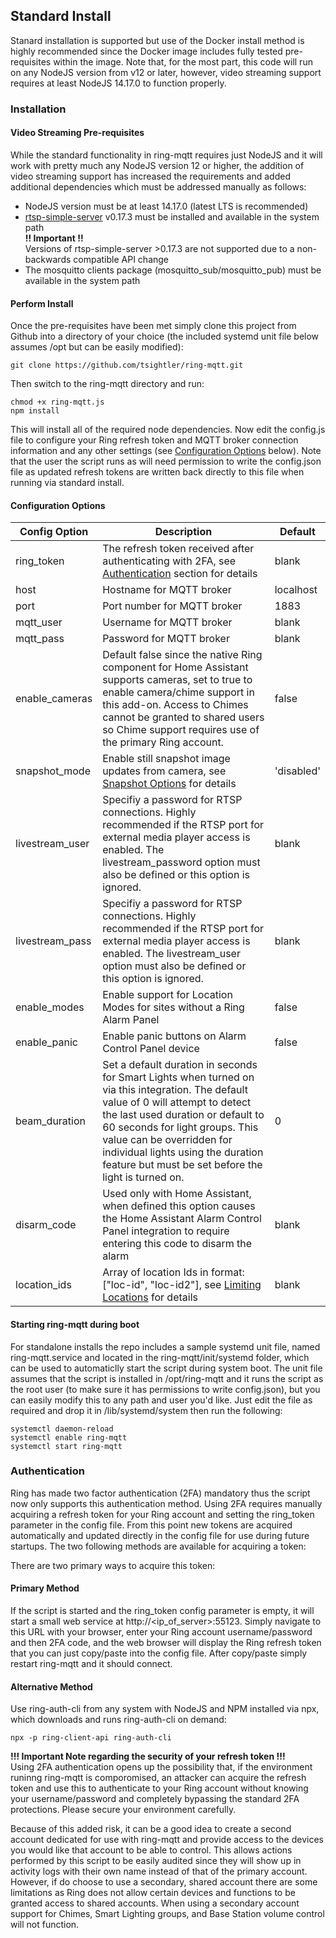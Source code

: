 ## Standard Install 
Stanard installation is supported but use of the Docker install method is highly recommended since the Docker image includes fully tested pre-requisites within the image.  Note that, for the most part, this code will run on any NodeJS version from v12 or later, however, video streaming support requires at least NodeJS 14.17.0 to function properly.

### Installation
#### Video Streaming Pre-requisites
While the standard functionality in ring-mqtt requires just NodeJS and it will work with pretty much any NodeJS version 12 or higher, the addition of video streaming support has increased the requirements and added additional dependencies which must be addressed manually as follows:
- NodeJS version must be at least 14.17.0 (latest LTS is recommended)
- [rtsp-simple-server](https://github.com/aler9/rtsp-simple-server) v0.17.3 must be installed and available in the system path  
  **!! Important !!**  
  Versions of rtsp-simple-server >0.17.3 are not supported due to a non-backwards compatible API change
- The mosquitto clients package (mosquitto_sub/mosquitto_pub) must be available in the system path

#### Perform Install
Once the pre-requisites have been met simply clone this project from Github into a directory of your choice (the included systemd unit file below assumes /opt but can be easily modified):

`git clone https://github.com/tsightler/ring-mqtt.git`

Then switch to the ring-mqtt directory and run:

```
chmod +x ring-mqtt.js
npm install
```

This will install all of the required node dependencies.  Now edit the config.js file to configure your Ring refresh token and MQTT broker connection information and any other settings (see [Configuration Options](#configuration-options) below).  Note that the user the script runs as will need permission to write the config.json file as updated refresh tokens are written back directly to this file when running via standard install.

#### Configuration Options
| Config Option | Description | Default |
| --- | --- | --- |
| ring_token | The refresh token received after authenticating with 2FA, see [Authentication](#authentication) section for details | blank
| host | Hostname for MQTT broker | localhost |
| port | Port number for MQTT broker | 1883 |
| mqtt_user | Username for MQTT broker | blank |
| mqtt_pass | Password for MQTT broker | blank |
| enable_cameras | Default false since the native Ring component for Home Assistant supports cameras, set to true to enable camera/chime support in this add-on.  Access to Chimes cannot be granted to shared users so Chime support requires use of the primary Ring account. | false |
| snapshot_mode | Enable still snapshot image updates from camera, see [Snapshot Options](#snapshot-options) for details | 'disabled' |
| livestream_user | Specifiy a password for RTSP connections.  Highly recommended if the RTSP port for external media player access is enabled.  The livestream_password option must also be defined or this option is ignored. | blank |
| livestream_pass | Specifiy a password for RTSP connections.  Highly recommended if the RTSP port for external media player access is enabled.  The livestream_user option must also be defined or this option is ignored. | blank |
| enable_modes | Enable support for Location Modes for sites without a Ring Alarm Panel | false |
| enable_panic | Enable panic buttons on Alarm Control Panel device | false |
| beam_duration | Set a default duration in seconds for Smart Lights when turned on via this integration.  The default value of 0 will attempt to detect the last used duration or default to 60 seconds for light groups.  This value can be overridden for individual lights using the duration feature but must be set before the light is turned on. | 0 |
| disarm_code | Used only with Home Assistant, when defined this option causes the Home Assistant Alarm Control Panel integration to require entering this code to disarm the alarm | blank |
| location_ids | Array of location Ids in format: ["loc-id", "loc-id2"], see [Limiting Locations](#limiting-locations) for details | blank |

#### Starting ring-mqtt during boot
For standalone installs the repo includes a sample systemd unit file, named ring-mqtt.service and located in the ring-mqtt/init/systemd folder, which can be used to automaticlly start the script during system boot.  The unit file assumes that the script is installed in /opt/ring-mqtt and it runs the script as the root user (to make sure it has permissions to write config.json), but you can easily modify this to any path and user you'd like.  Just edit the file as required and drop it in /lib/systemd/system then run the following:

```
systemctl daemon-reload
systemctl enable ring-mqtt
systemctl start ring-mqtt
```

### Authentication
Ring has made two factor authentication (2FA) mandatory thus the script now only supports this authentication method.  Using 2FA requires manually acquiring a refresh token for your Ring account and setting the ring_token parameter in the config file.  From this point new tokens are acquired automatically and updated directly in the config file for use during future startups.  The two following methods are available for acquiring a token:

There are two primary ways to acquire this token:

#### Primary Method  
If the script is started and the ring_token config parameter is empty, it will start a small web service at http://<ip_of_server>:55123.  Simply navigate to this URL with your browser, enter your Ring account username/password and then 2FA code, and the web browser will display the Ring refresh token that you can just copy/paste into the config file.  After copy/paste simply restart ring-mqtt and it should connect.

#### Alternative Method
Use ring-auth-cli from any system with NodeJS and NPM installed via npx, which downloads and runs ring-auth-cli on demand:
```
npx -p ring-client-api ring-auth-cli
```

**!!! Important Note regarding the security of your refresh token !!!**  
Using 2FA authentication opens up the possibility that, if the environment runinng ring-mqtt is comporomised, an attacker can acquire the refresh token and use this to authenticate to your Ring account without knowing your username/password and completely bypassing the standard 2FA protections.  Please secure your environment carefully.

Because of this added risk, it can be a good idea to create a second account dedicated for use with ring-mqtt and provide access to the devices you would like that account to be able to control.  This allows actions performed by this script to be easily audited since they will show up in activity logs with their own name instead of that of the primary account.  However, if do choose to use a secondary, shared account there are some limitations as Ring does not allow certain devices and functions to be granted access to shared accounts.  When using a secondary account support for Chimes, Smart Lighting groups, and Base Station volume control will not function.
